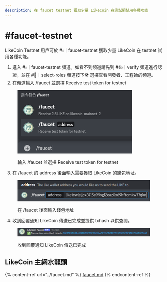 ```yaml
---
description: 在 faucet testnet 獲取少量 LikeCoin 在測試網試用各種功能
---
```


# #faucet-testnet

LikeCoin Testnet 用戶可於 #💧｜faucet-testnet 獲取少量 LikeCoin 在 testnet 試用各種功能。

1. 進入 #💧｜faucet-testnet 頻道。如看不到頻道請先到 #👍｜verify 頻道進行認證，並在 #🙋｜select-roles 頻道按下🛠️ 選擇查看開發者、工程師的頻道。
2. 在頻道輸入 /faucet 並選擇 Receive test token for testnet

<figure><img src="../../.gitbook/assets/faucet-testnet 1.png" alt=""><figcaption><p>輸入 /faucet 並選擇 Receive test token for testnet</p></figcaption></figure>

3. 在 /faucet 的 address 後面輸入需要獲取 LikeCoin 的錢包地址。

<figure><img src="../../.gitbook/assets/faucet-mainnet 2.png" alt=""><figcaption><p>在 /faucet 後面輸入錢包地址</p></figcaption></figure>

4. 收到回覆通知 LikeCoin 傳送已完成並提供 txhash 以供查閱。

<figure><img src="../../.gitbook/assets/faucet-mainnet 3.png" alt=""><figcaption><p>收到回覆通知 LikeCoin 傳送已完成</p></figcaption></figure>

## LikeCoin 主網水龍頭

{% content-ref url="../faucet.md" %}
[faucet.md](../faucet.md)
{% endcontent-ref %}
